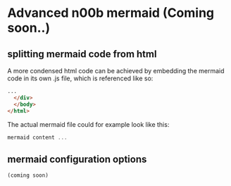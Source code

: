 # Advanced n00b mermaid (Coming soon..)

## splitting mermaid code from html

A more condensed html code can be achieved by embedding the mermaid code in its own .js file, which is referenced like so:

```html
...
  </div>
  </body>
</html>
```

The actual mermaid file could for example look like this:

```javascript
mermaid content ...
```

## mermaid configuration options

```markdown
(coming soon)
```
